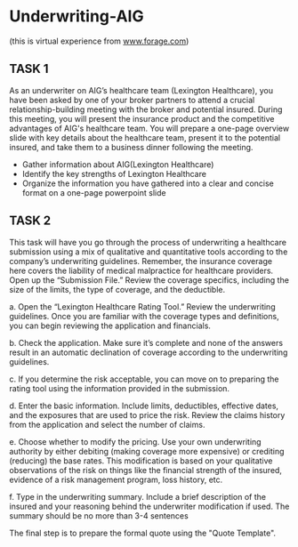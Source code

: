 # Underwriting-AIG
(this is virtual experience from www.forage.com)

## TASK 1
As an underwriter on AIG’s healthcare team (Lexington Healthcare), you have been asked by one of your broker partners to attend a crucial relationship-building meeting with the broker and potential insured. During this meeting, you will present the insurance product and the competitive advantages of AIG's healthcare team. You will prepare a one-page overview slide with key details about the healthcare team, present it to the potential insured, and take them to a business dinner following the meeting.
- Gather information about AIG(Lexington Healthcare)
- Identify the key strengths of Lexington Healthcare
- Organize the information you have gathered into a clear and concise format on a one-page powerpoint slide

## TASK 2
This task will have you go through the process of underwriting a healthcare submission using a mix of qualitative and quantitative tools according to the company’s underwriting guidelines. Remember, the insurance coverage here covers the liability of medical malpractice for healthcare providers.
Open up the “Submission File.”
Review the coverage specifics, including the size of the limits, the type of coverage, and the deductible.
 
a. Open the “Lexington Healthcare Rating Tool.”
Review the underwriting guidelines. Once you are familiar with the coverage types and definitions, you can begin reviewing the application and financials.
 
b. Check the application.
Make sure it’s complete and none of the answers result in an automatic declination of coverage according to the underwriting guidelines.

c. If you determine the risk acceptable, you can move on to preparing the rating tool using the information provided in the submission.
 
d. Enter the basic information. 
Include limits, deductibles, effective dates, and the exposures that are used to price the risk. Review the claims history from the application and select the number of claims.
 
e. Choose whether to modify the pricing. 
Use your own underwriting authority by either debiting (making coverage more expensive) or crediting (reducing) the base rates. This modification is based on your qualitative observations of the risk on things like the financial strength of the insured, evidence of a risk management program, loss history, etc.
 
f. Type in the underwriting summary. 
Include a brief description of the insured and your reasoning behind the underwriter modification if used. The summary should be no more than 3-4 sentences

The final step is to prepare the formal quote using the "Quote Template". 
